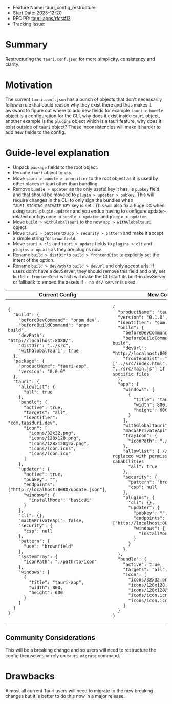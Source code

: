 - Feature Name: tauri_config_restructure
- Start Date: 2023-12-20
- RFC PR: [tauri-apps/rfcs#13](https://github.com/tauri-apps/rfcs/pull/13)
- Tracking Issue: 

# Summary

Restructuring the `tauri.conf.json` for more simplicity, consistency and clarity.

# Motivation

The current `tauri.conf.json` has a bunch of objects that don't necessarily follow a rule that could reason why they exist there and thus makes it awkward to figure out where to add new fields
for example `tauri > bundle` object is a configuration for the CLI, why does it exist inside `tauri` object, another example is the `plugins` object which is a tauri feature, why does it exist outside of `tauri` object? 
These inconsistencies will make it harder to add new fields to the config. 

# Guide-level explanation

- Unpack `package` fields to the root object.
- Rename `tauri` object to `app`.
- Move `tauri > bundle > identifier` to the root object as it is used by other places in tauri other than bundling.
- Remove `bundle > updater` as the only useful key it has, is `pubkey` field and that should be moveed to `plugin > updater > pubkey`.
  This will require changes in the CLI to only sign the bundles when `TAURI_SIGNING_PRIVATE_KEY` key is set .
  This will also fix a huge DX when using `tauri-plugin-updater` and you endup having to configure updater-related configs once in `bundle > updater` and `plugin > updater`.
- Move `build > withGlobalTauri` to the new `app > withGlobaltauri` object.
- Move `tauri > pattern` to `app > security > pattern` and make it accept a simple string for `brownfield`.
- Move `tauri > cli` and `tauri > update` fields to `plugins > cli` and `plugins > update` as they are plugins now.
- Rename `build > distDir` to `build > frontendDist` to explicitly set the intent of the option.
- Rename `build > devPath` to `build > devUrl` and only accept urls,
  if users don't have a devServer, they should remove this field and only set `build > frontendDist` which will make the CLI
  start its built-in devServer or fallback to embed the assets if `--no-dev-server` is used.

<table>
<thead>
  <tr>
    <th>Current Config</th>
    <th>New Config</th>
  </tr>
</thead>
<tbody>
  <tr>
  <td>

```jsonc
{
  "build": {
    "beforeDevCommand": "pnpm dev",
    "beforeBuildCommand": "pnpm build",
    "devPath": "http://localhost:8080/",
    "distDir": "../src",
    "withGlobalTauri": true
  },
  "package": {
    "productName": "tauri-app",
    "version": "0.0.0"
  },
  "tauri": {
    "allowlist": {
      "all": true
    },
    "bundle": {
      "active": true,
      "targets": "all",
      "identifier": "com.taasduri.dev",
      "icon": [
        "icons/32x32.png",
        "icons/128x128.png",
        "icons/128x128@2x.png",
        "icons/icon.icns",
        "icons/icon.ico"
      ]
    },
    "updater": {
      "active": true,
      "pubkey": "",
      "endpoints": ["http://localhost:8080/update.json"],
      "windows": {
        "installMode": "basicUi"
      }
    },
    "cli": {},
    "macOSPrivateApi": false,
    "security": {
      "csp": null
    },
    "pattern": {
      "use": "brownfield"
    },
    "systemTray": {
      "iconPath": "./path/to/icon"
    },
    "windows": [
      {
        "title": "tauri-app",
        "width": 800,
        "height": 600
      }
    ]
  }
}
```

</td>
<td>

```jsonc
{
  "productName": "tauri-app",
  "version": "0.1.0",
  "identifier": "com.tauri.dev",
  "build": {
    "beforeDevCommand": "pnpm dev",
    "beforeBuildCommand": "pnpm build",
    "devUrl": "http://localhost:8080/",
    "frontendDist": "../src" // or ["../src/index.html", "../src/main.js"] if need to include specific files
  },
  "app": {
    "windows": [
      {
        "title": "tauri-app",
        "width": 800,
        "height": 600
      }
    ],
    "withGlobalTauri": true,
    "macosPrivateApi": false,
    "trayIcon": {
      "iconPath": "./path/to/icon"
    },
    "allowlist": { // soon to be replaced with permissions and cababilities
      "all": true
    },
    "security": {
      "pattern": "brownfield",
      "csp": null
    },
    "plugins": {
      "cli": {},
      "updater": {
        "pubkey": "",
        "endpoints": ["http://localhost:8080/update.json"],
        "windows": {
          "installMode": "basicUi"
        }
      }
    }
  },
  "bundle": {
    "active": true,
    "targets": "all",
    "icon": [
      "icons/32x32.png",
      "icons/128x128.png",
      "icons/128x128@2x.png",
      "icons/icon.icns",
      "icons/icon.ico"
    ]
  }
}
```

</td>
  </tr>
</tbody>
</table>

## Community Considerations

This will be a breaking change and so users will need to restructure the config themselves or rely on `tauri migrate` command.

# Drawbacks

Almost all current Tauri users will need to migrate to the new breaking changes but it is better to do this now in a major release.

